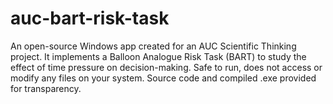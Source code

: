 # auc-bart-risk-task
An open-source Windows app created for an AUC Scientific Thinking project. It implements a Balloon Analogue Risk Task (BART) to study the effect of time pressure on decision-making. Safe to run, does not access or modify any files on your system. Source code and compiled .exe provided for transparency.
